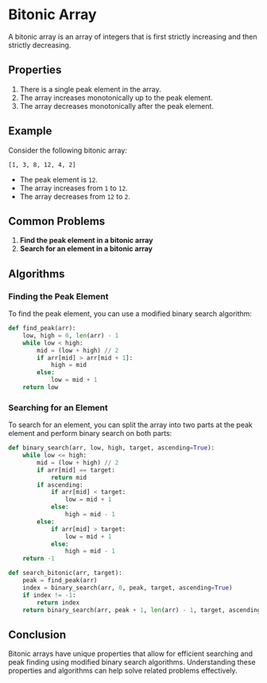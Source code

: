 # Bitonic Array

A bitonic array is an array of integers that is first strictly increasing and then strictly decreasing. 

## Properties

1. There is a single peak element in the array.
2. The array increases monotonically up to the peak element.
3. The array decreases monotonically after the peak element.

## Example

Consider the following bitonic array:

```
[1, 3, 8, 12, 4, 2]
```

- The peak element is `12`.
- The array increases from `1` to `12`.
- The array decreases from `12` to `2`.

## Common Problems

1. **Find the peak element in a bitonic array**
2. **Search for an element in a bitonic array**

## Algorithms

### Finding the Peak Element

To find the peak element, you can use a modified binary search algorithm:

```python
def find_peak(arr):
    low, high = 0, len(arr) - 1
    while low < high:
        mid = (low + high) // 2
        if arr[mid] > arr[mid + 1]:
            high = mid
        else:
            low = mid + 1
    return low
```

### Searching for an Element

To search for an element, you can split the array into two parts at the peak element and perform binary search on both parts:

```python
def binary_search(arr, low, high, target, ascending=True):
    while low <= high:
        mid = (low + high) // 2
        if arr[mid] == target:
            return mid
        if ascending:
            if arr[mid] < target:
                low = mid + 1
            else:
                high = mid - 1
        else:
            if arr[mid] > target:
                low = mid + 1
            else:
                high = mid - 1
    return -1

def search_bitonic(arr, target):
    peak = find_peak(arr)
    index = binary_search(arr, 0, peak, target, ascending=True)
    if index != -1:
        return index
    return binary_search(arr, peak + 1, len(arr) - 1, target, ascending=False)
```

## Conclusion

Bitonic arrays have unique properties that allow for efficient searching and peak finding using modified binary search algorithms. Understanding these properties and algorithms can help solve related problems effectively.
